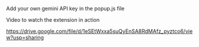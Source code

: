 Add your own gemini API key in the popup.js file 

Video to watch the extension in action

https://drive.google.com/file/d/1eSEtWxxa5suQyEnSA8RdMAfz_pyztco6/view?usp=sharing

